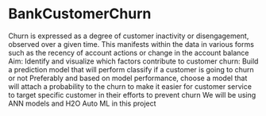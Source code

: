# BankCustomerChurn
Churn is expressed as a degree of customer inactivity or disengagement, observed over a given time. This manifests within the data in various forms such as the recency of account actions or change in the account balance
Aim:
Identify and visualize which factors contribute to customer churn:
Build a prediction model that will perform classify if a customer is going to churn or not
Preferably and based on model performance, choose a model that will attach a probability to the churn to make it easier for customer service to target specific customer in their efforts to prevent churn
We will be using ANN models and H2O Auto ML in this project
